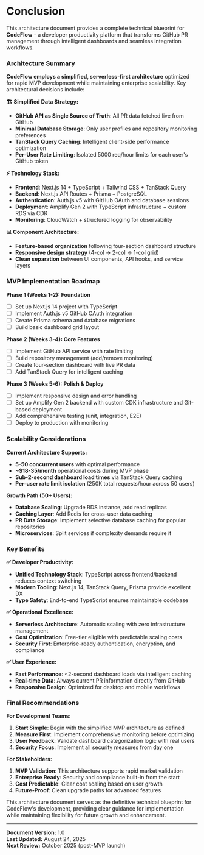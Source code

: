 # Conclusion

This architecture document provides a complete technical blueprint for **CodeFlow** - a developer productivity platform that transforms GitHub PR management through intelligent dashboards and seamless integration workflows.

### Architecture Summary

**CodeFlow employs a simplified, serverless-first architecture** optimized for rapid MVP development while maintaining enterprise scalability. Key architectural decisions include:

**🏗️ Simplified Data Strategy:**
- **GitHub API as Single Source of Truth**: All PR data fetched live from GitHub
- **Minimal Database Storage**: Only user profiles and repository monitoring preferences
- **TanStack Query Caching**: Intelligent client-side performance optimization
- **Per-User Rate Limiting**: Isolated 5000 req/hour limits for each user's GitHub token

**⚡ Technology Stack:**
- **Frontend**: Next.js 14 + TypeScript + Tailwind CSS + TanStack Query
- **Backend**: Next.js API Routes + Prisma + PostgreSQL
- **Authentication**: Auth.js v5 with GitHub OAuth and database sessions
- **Deployment**: Amplify Gen 2 with TypeScript infrastructure + custom RDS via CDK
- **Monitoring**: CloudWatch + structured logging for observability

**📊 Component Architecture:**
- **Feature-based organization** following four-section dashboard structure
- **Responsive design strategy** (4-col → 2-col → 1-col grid)
- **Clean separation** between UI components, API hooks, and service layers

### MVP Implementation Roadmap

**Phase 1 (Weeks 1-2): Foundation**
- [ ] Set up Next.js 14 project with TypeScript
- [ ] Implement Auth.js v5 GitHub OAuth integration
- [ ] Create Prisma schema and database migrations  
- [ ] Build basic dashboard grid layout

**Phase 2 (Weeks 3-4): Core Features**
- [ ] Implement GitHub API service with rate limiting
- [ ] Build repository management (add/remove monitoring)
- [ ] Create four-section dashboard with live PR data
- [ ] Add TanStack Query for intelligent caching

**Phase 3 (Weeks 5-6): Polish & Deploy**
- [ ] Implement responsive design and error handling
- [ ] Set up Amplify Gen 2 backend with custom CDK infrastructure and Git-based deployment
- [ ] Add comprehensive testing (unit, integration, E2E)
- [ ] Deploy to production with monitoring

### Scalability Considerations

**Current Architecture Supports:**
- **5-50 concurrent users** with optimal performance
- **~$18-35/month** operational costs during MVP phase
- **Sub-2-second dashboard load times** via TanStack Query caching
- **Per-user rate limit isolation** (250K total requests/hour across 50 users)

**Growth Path (50+ Users):**
- **Database Scaling**: Upgrade RDS instance, add read replicas
- **Caching Layer**: Add Redis for cross-user data caching
- **PR Data Storage**: Implement selective database caching for popular repositories
- **Microservices**: Split services if complexity demands require it

### Key Benefits

**✅ Developer Productivity:**
- **Unified Technology Stack**: TypeScript across frontend/backend reduces context switching
- **Modern Tooling**: Next.js 14, TanStack Query, Prisma provide excellent DX
- **Type Safety**: End-to-end TypeScript ensures maintainable codebase

**✅ Operational Excellence:**
- **Serverless Architecture**: Automatic scaling with zero infrastructure management
- **Cost Optimization**: Free-tier eligible with predictable scaling costs
- **Security First**: Enterprise-ready authentication, encryption, and compliance

**✅ User Experience:**
- **Fast Performance**: <2-second dashboard loads via intelligent caching
- **Real-time Data**: Always current PR information directly from GitHub
- **Responsive Design**: Optimized for desktop and mobile workflows

### Final Recommendations

**For Development Teams:**
1. **Start Simple**: Begin with the simplified MVP architecture as defined
2. **Measure First**: Implement comprehensive monitoring before optimizing  
3. **User Feedback**: Validate dashboard categorization logic with real users
4. **Security Focus**: Implement all security measures from day one

**For Stakeholders:**
1. **MVP Validation**: This architecture supports rapid market validation
2. **Enterprise Ready**: Security and compliance built-in from the start  
3. **Cost Predictable**: Clear cost scaling based on user growth
4. **Future-Proof**: Clean upgrade paths for advanced features

This architecture document serves as the definitive technical blueprint for CodeFlow's development, providing clear guidance for implementation while maintaining flexibility for future growth and enhancement.

---

**Document Version:** 1.0  
**Last Updated:** August 24, 2025  
**Next Review:** October 2025 (post-MVP launch)


